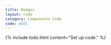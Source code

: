 ```yaml
---
title: Badges
layout: code
category: Components Code
code: null
---
```


{% include todo.html content="Set up code." %}
